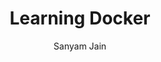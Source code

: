 ---
author: ["Sanyam Jain"]
title: Learning Docker
summary: Contains posts related to `Learning Docker`
description: Contains posts related to my learning docker journey. Based on https://roadmap.sh/docker and Network Chuck's Docker Course.
ShowReadingTime: false
---